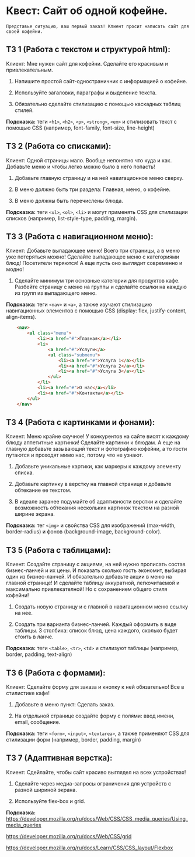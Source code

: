 # Квест: Сайт об одной кофейне.

    Представье ситуацию, ваш первый заказ! Клиент просит написать сайт для своей кофейни. 

## ТЗ 1 (Работа с текстом и структурой html):

Клиент: Мне нужен сайт для кофейни. Сделайте его красивым и привлекательным.

1. Напишите простой сайт-одностраничник с информацией о кофейне.

2. Используйте загаловки, параграфы и выделение текста.

3. Обязательно сделайте стилизацию с помощью каскадных таблиц стилей.

**Подсказка:** теги ```<h1>```, ```<h2>```, ```<p>```, ```<strong>```, ```<em>``` и стилизовать текст с помощью CSS (например, font-family, font-size, line-height)

## TЗ 2 (Работа со списками):

Клиент: Одной страницы мало. Вообще непонятно что куда и как. Добавьте меню и чтобы легко можно было в него попасть!

1. Добавьте главную страницу и на ней навигационное меню сверху.

2. В меню должно быть три раздела: Главная, меню, о кофейне. 

3. В меню должны быть перечислены блюда. 

**Подсказка:** теги ```<ul>```, ```<ol>```, ```<li>``` и могут применять CSS для стилизации списков (например, list-style-type, padding, margin).

## ТЗ 3 (Работа с навигационном меню):

Клиент: Добавьте выпадающее меню! Всего три страницы, а в меню уже потеряться можно! Сделайте выпадающее меню с категориями блюд! Посетители теряются! А еще пусть оно выглядит современно и модно!

1. Сделайте минимум три основные категории для продуктов кафе. Разбейте страницу с меню на группы и сделайте ссылки на каждую из групп из выпадающего меню.

**Подсказка:** теги ```<nav>``` и ```<a>```, а также изучают стилизацию навигационных элементов с помощью CSS (display: flex, justify-content, align-items).

```html
    <nav>
        <ul class="menu">
            <li><a href="#">Главная</a></li>
            <li>
                <a href="#">Услуги</a>
                <ul class="submenu">
                    <li><a href="#">Услуга 1</a></li>
                    <li><a href="#">Услуга 2</a></li>
                    <li><a href="#">Услуга 3</a></li>
                </ul>
            </li>
            <li><a href="#">О нас</a></li>
            <li><a href="#">Контакты</a></li>
        </ul>
    </nav>
```

## ТЗ 4 (Работа с картинками и фонами):

Клиент: Меню крайне скучное! У конкурентов на сайте висят к каждому блюду аппетитные картинки! Сделайте картинки к блюдам. А еще на главную добавьте зазывающий текст и фотографию кофейни, а то гости путаются и проходят мимо нас, потому что не узнают.

1. Добавьте уникальные картики, как маркеры к каждому элементу списка.

2. Добавьте картинку в верстку на главной странице и добавьте обтекание ее текстом.

3. В идеале заранее подумайте об адаптивности верстки и сделайте возможность обтекания нескольких картинок текстом на разной ширине экрана.

**Подсказка:** тег ```<img>``` и свойства CSS для изображений (max-width, border-radius) и фонов (background-image, background-color).

## ТЗ 5 (Работа с таблицами):

Клиент: Создайте страницу с акциями, на ней нужно прописать состав бизнес-ланчей и их цены. И показать сколько гость экономит, выбирая один из бизнес-ланчей. И обязательно добавьте акции в меню на главной странице! И сделайте таблицу аккуратной, легкочитаемой и максимально привлекателной! Но с сохранением общего стиля кофейни!

1. Создать новую страницу и с главной в навигационном меню ссылку на нее.

2. Создать три варианта бизнес-ланчей. Каждый оформить в виде таблицы. 3 столбика: список блюд, цена каждого, сколько будет стоить в ланче.

**Подсказка:** теги ```<table>```, ```<tr>```, ```<td>``` и стилизуют таблицы (например, border, padding, text-align)

## TЗ 6 (Работа с формами):

Клиент: Сделайте форму для заказа и кнопку к ней обязательно! Все в стилистике кафе!

1. Добавьте в меню пункт: Сделать заказ.

2. На отдельной странице создайте форму с полями: ввод имени, email, сообщение.

**Подсказка:** теги ```<form>```, ```<input>```, ```<textarea>```, а также применяют CSS для стилизации форм (например, border, padding, margin)

## ТЗ 7 (Адаптивная верстка):

Клиент: Сдейлайте, чтобы сайт красиво выглядел на всех устройствах!

1. Сделайте через медиа-запросы ограничения для устройств с разной шириной экрана.

2. Используйте flex-box и grid.

**Подсказка:** https://developer.mozilla.org/ru/docs/Web/CSS/CSS_media_queries/Using_media_queries

https://developer.mozilla.org/ru/docs/Web/CSS/grid

https://developer.mozilla.org/ru/docs/Learn/CSS/CSS_layout/Flexbox